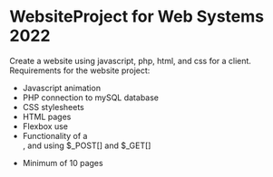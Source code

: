 # WebsiteProject for Web Systems 2022
Create a website using javascript, php, html, and css for a client. Requirements for the website project: 
- Javascript animation
- PHP connection to mySQL database
- CSS stylesheets
- HTML pages
- Flexbox use
- Functionality of a <form method = "post">, and using $_POST[] and $_GET[]
- Minimum of 10 pages
